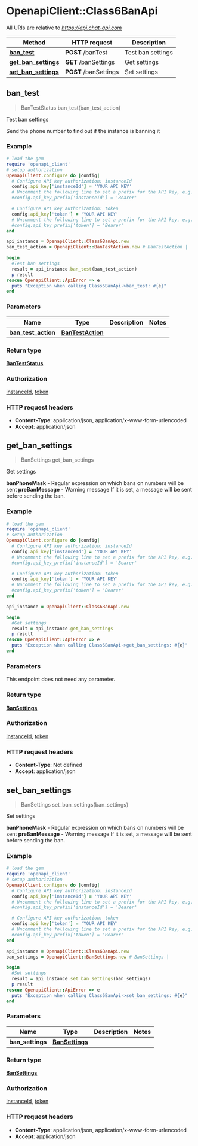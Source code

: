 # OpenapiClient::Class6BanApi

All URIs are relative to *https://api.chat-api.com*

Method | HTTP request | Description
------------- | ------------- | -------------
[**ban_test**](Class6BanApi.md#ban_test) | **POST** /banTest | Test ban settings
[**get_ban_settings**](Class6BanApi.md#get_ban_settings) | **GET** /banSettings | Get settings
[**set_ban_settings**](Class6BanApi.md#set_ban_settings) | **POST** /banSettings | Set settings



## ban_test

> BanTestStatus ban_test(ban_test_action)

Test ban settings

Send the phone number to find out if the instance is banning it

### Example

```ruby
# load the gem
require 'openapi_client'
# setup authorization
OpenapiClient.configure do |config|
  # Configure API key authorization: instanceId
  config.api_key['instanceId'] = 'YOUR API KEY'
  # Uncomment the following line to set a prefix for the API key, e.g. 'Bearer' (defaults to nil)
  #config.api_key_prefix['instanceId'] = 'Bearer'

  # Configure API key authorization: token
  config.api_key['token'] = 'YOUR API KEY'
  # Uncomment the following line to set a prefix for the API key, e.g. 'Bearer' (defaults to nil)
  #config.api_key_prefix['token'] = 'Bearer'
end

api_instance = OpenapiClient::Class6BanApi.new
ban_test_action = OpenapiClient::BanTestAction.new # BanTestAction | 

begin
  #Test ban settings
  result = api_instance.ban_test(ban_test_action)
  p result
rescue OpenapiClient::ApiError => e
  puts "Exception when calling Class6BanApi->ban_test: #{e}"
end
```

### Parameters


Name | Type | Description  | Notes
------------- | ------------- | ------------- | -------------
 **ban_test_action** | [**BanTestAction**](BanTestAction.md)|  | 

### Return type

[**BanTestStatus**](BanTestStatus.md)

### Authorization

[instanceId](../README.md#instanceId), [token](../README.md#token)

### HTTP request headers

- **Content-Type**: application/json, application/x-www-form-urlencoded
- **Accept**: application/json


## get_ban_settings

> BanSettings get_ban_settings

Get settings

**banPhoneMask** - Regular expression on which bans on numbers will be sent  **preBanMessage** - Warning message If it is set, a message will be sent before sending the ban.

### Example

```ruby
# load the gem
require 'openapi_client'
# setup authorization
OpenapiClient.configure do |config|
  # Configure API key authorization: instanceId
  config.api_key['instanceId'] = 'YOUR API KEY'
  # Uncomment the following line to set a prefix for the API key, e.g. 'Bearer' (defaults to nil)
  #config.api_key_prefix['instanceId'] = 'Bearer'

  # Configure API key authorization: token
  config.api_key['token'] = 'YOUR API KEY'
  # Uncomment the following line to set a prefix for the API key, e.g. 'Bearer' (defaults to nil)
  #config.api_key_prefix['token'] = 'Bearer'
end

api_instance = OpenapiClient::Class6BanApi.new

begin
  #Get settings
  result = api_instance.get_ban_settings
  p result
rescue OpenapiClient::ApiError => e
  puts "Exception when calling Class6BanApi->get_ban_settings: #{e}"
end
```

### Parameters

This endpoint does not need any parameter.

### Return type

[**BanSettings**](BanSettings.md)

### Authorization

[instanceId](../README.md#instanceId), [token](../README.md#token)

### HTTP request headers

- **Content-Type**: Not defined
- **Accept**: application/json


## set_ban_settings

> BanSettings set_ban_settings(ban_settings)

Set settings

**banPhoneMask** - Regular expression on which bans on numbers will be sent  **preBanMessage** - Warning message If it is set, a message will be sent before sending the ban.

### Example

```ruby
# load the gem
require 'openapi_client'
# setup authorization
OpenapiClient.configure do |config|
  # Configure API key authorization: instanceId
  config.api_key['instanceId'] = 'YOUR API KEY'
  # Uncomment the following line to set a prefix for the API key, e.g. 'Bearer' (defaults to nil)
  #config.api_key_prefix['instanceId'] = 'Bearer'

  # Configure API key authorization: token
  config.api_key['token'] = 'YOUR API KEY'
  # Uncomment the following line to set a prefix for the API key, e.g. 'Bearer' (defaults to nil)
  #config.api_key_prefix['token'] = 'Bearer'
end

api_instance = OpenapiClient::Class6BanApi.new
ban_settings = OpenapiClient::BanSettings.new # BanSettings | 

begin
  #Set settings
  result = api_instance.set_ban_settings(ban_settings)
  p result
rescue OpenapiClient::ApiError => e
  puts "Exception when calling Class6BanApi->set_ban_settings: #{e}"
end
```

### Parameters


Name | Type | Description  | Notes
------------- | ------------- | ------------- | -------------
 **ban_settings** | [**BanSettings**](BanSettings.md)|  | 

### Return type

[**BanSettings**](BanSettings.md)

### Authorization

[instanceId](../README.md#instanceId), [token](../README.md#token)

### HTTP request headers

- **Content-Type**: application/json, application/x-www-form-urlencoded
- **Accept**: application/json

